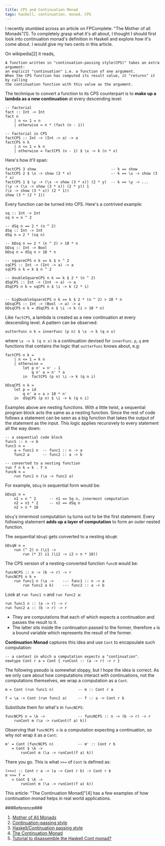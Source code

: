 ```yaml
---
title: CPS and Continuation Monad
tags: haskell, continuation, monad, CPS
---
```


I recently stumbled across an article on FPComplete: "The Mother of all
Monads"[1].
To completely grasp what it's all about, I thought I should first look into continuation
monad's definition in Haskell and explore how it's come about. I would give my two cents in this article.

On wikipedia[2] it reads, 

    A function written in "continuation-passing style(CPS)" takes an extra argument:
    an explicit "continuation" i.e. a function of one argument. 
    When the CPS function has computed its result value, it "returns" it by calling
    the continuation function with this value as the argument.

The technique to convert a function to its CPS counterpart is to __make up a lambda as a new continuation__ at every descending level:

    -- factorial
    fact :: Int -> Int
    fact n
        | n <= 1 = n
        | otherwise = n * (fact (n - 1))

    -- factorial in CPS
    factCPS :: Int -> (Int -> a) -> a
    factCPS n k
        | n <= 1 = k n
        | otherwise = factCPS (n - 1) $ \x -> k (n * x)


Here's how it'll span:

    factCPS 3 show                                  -- k == show
    factCPS 2 $ \x -> show (3 * x)                  -- k == \x -> show (3 * x)
    factCPS 1 $ \y -> (\x -> show (3 * x)) (2 * y)  -- k == \y -> ...
    (\y -> (\x -> show (3 * x)) (2 * y)) 1
    (\x -> show (3 * x)) (2 * 1))
    show (3 * (2 * 1))


Every function can be turned into CPS. Here's a contrived example:

    sq :: Int -> Int
    sq n = n ^ 2

    -- dSq n == 2 * (n ^ 2)
    dSq :: Int -> Int
    dSq n = 2 * (sq n)

    -- bDsq n == 2 * (n ^ 2) > 10 * n
    bDsq :: Int -> Bool
    bDsq n = dSq n > 10 * n

    -- squareCPS n k == k $ n ^ 2
    sqCPS :: Int -> (Int -> a) -> a
    sqCPS n k = k $ n ^ 2

    -- doubleSquareCPS n k == k $ 2 * (n ^ 2)
    dSqCPS :: Int -> (Int -> a) -> a
    dSqCPS n k = sqCPS n $ \i -> k (2 * i)


    -- bigDoubleSquareCPS n k == k $ 2 * (n ^ 2) > 10 * n
    bDsqCPS :: Int -> (Bool -> a) -> a
    bDsqCPS n k = dSqCPS n $ \i -> k (i > 10 * n)

Like `factCPS`, a lambda is created as a new continuation at every descending level.
A pattern can be observed:

    outterFunc n k = innerFunc (p n) $ \x -> k (q n x)

where `\x -> k (q n x)` is a continuation devised for `innerFunc`.
`p`, `q` are functions that contains the logic that `outterFunc` knows about, e.g:

    factCPS n k =
        | n <= 1 = k n
        | otherwise =
            let p n' = n' - 1
                q n' a = n' * a
            in  factCPS (p n) \i -> k (q n i)

    bDsqCPS n k = 
        let p = id
            q n' a = a > 10 * n'
        in  dSqCPS (p n) $ \i -> k (q n i)


Examples above are nesting functions. With a little twist, a sequential program block acts the same as a nesting function.
Since the rest of code follows a statement can be seen as a big function that takes the
output of the statement as the input. This logic applies recursively to
every statement all the way down:

    -- a sequential code block
    funcS :: n -> b
    funcS n =
        a = func1 n  -- func1 :: n -> a
        func2 a      -- func2 :: a -> b

    -- converted to a nesting function
    run f n k = k . f n
    funcN n =
        run func1 n (\a -> func2 a)
    
For example, `bDsq` in sequential form would be:

    bDsqS n =
        n1 = n ^ 2      -- n1 == Sq n, innermost computation
        n2 = n1 * 2     -- n2 == dSq n
        n2 > n * 10

`bDsq`'s innermost computation `Sq` turns out to be the first statement. Every
following statement __adds up a layer of computation__ to form an outer nested function.

The sequential `bDsqS` gets converted to a nesting `bDsqN`:
    
    bDsqN n =
        run (^ 2) n (\i1 ->
            run (* 2) i1 (\i2 -> i2 > n * 10))
 

The CPS version of a nesting-converted function `funcN` would be:

    funcNCPS :: n -> (b -> r) -> r
    funcNCPS n k = 
        run func1 n (\a ->    --- func1 :: n -> a
            run func2 a k)    --- func2 :: a -> b

Look at `run func1 n` and `run func2 a`: 

    run func1 n :: (a -> r) -> r
    run func2 a :: (b -> r) -> r

* They are computations that each of which expects a continuation and passes the result to it.
* The latter sits inside the continuation passed to the former, therefore `a`
  is a bound variable which represents the result of the former.

__Continuation Monad__ captures this idea and use `Cont` to encapsulate such
computation:

    -- a context in which a computation expects a "continuation".
    newtype Cont r a = Cont { runCont :: (a -> r) -> r } 

The following pseudo is somewhat sloppy, but I hope the idea is correct.
As we only care about how computations interact with continuations, not the
computations themselves, we wrap a computation as a `Cont`.

    m = Cont (run func1 n)           -- m :: Cont r a

    f = \a -> Cont (run func2 a)     -- f :: a -> Cont r b

Substitute them for what's in `funcNCPS`:

    funcNCPS n = \k ->               -- funcNCPS :: n -> (b -> r) -> r
        runCont m (\a -> runCont(f a) k))

Observing that `funcNCPS n` is a computation expecting a continuation, so why not wrap it as a
`Cont`:

    m' = Cont (funcNCPS n)           -- m' :: Cont r b
       = Cont $ \k ->
           runCont m (\a -> runCont(f a) k))

There you go. This is what `>>=` of `Cont` is defined as:

    (>>=) :: Cont r a -> (a -> Cont r b) -> Cont r b
    m >>= f =
       = Cont $ \k ->
           runCont m (\a -> runCont(f a) k))


This article: "The Continuation Monad]"[4] has a few examples of how continuation monad helps in real world applications.



###Reference###

1. [Mother of All Monads](https://www.fpcomplete.com/school/advanced-haskell-1/the-mother-of-all-monads)
2. [Continuation-passing style](http://en.wikipedia.org/wiki/Continuation-passing_style)
3. [Haskell/Continuation passing style](http://en.wikibooks.org/wiki/Haskell/Continuation_passing_style)
4. [The Continuation Monad](http://www.haskellforall.com/2012/12/the-continuation-monad.html)
5. [Tutorial to disassemble the Haskell Cont monad?](http://stackoverflow.com/questions/3322540/tutorial-to-disassemble-the-haskell-cont-monad)




